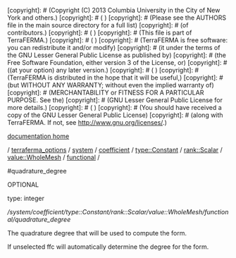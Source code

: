 [copyright]: # (Copyright (C) 2013 Columbia University in the City of New York and others.)
[copyright]: # ( )
[copyright]: # (Please see the AUTHORS file in the main source directory for a full list)
[copyright]: # (of contributors.)
[copyright]: # ( )
[copyright]: # (This file is part of TerraFERMA.)
[copyright]: # ( )
[copyright]: # (TerraFERMA is free software: you can redistribute it and/or modify)
[copyright]: # (it under the terms of the GNU Lesser General Public License as published by)
[copyright]: # (the Free Software Foundation, either version 3 of the License, or)
[copyright]: # ((at your option) any later version.)
[copyright]: # ( )
[copyright]: # (TerraFERMA is distributed in the hope that it will be useful,)
[copyright]: # (but WITHOUT ANY WARRANTY; without even the implied warranty of)
[copyright]: # (MERCHANTABILITY or FITNESS FOR A PARTICULAR PURPOSE. See the)
[copyright]: # (GNU Lesser General Public License for more details.)
[copyright]: # ( )
[copyright]: # (You should have received a copy of the GNU Lesser General Public License)
[copyright]: # (along with TerraFERMA. If not, see <http://www.gnu.org/licenses/>.)

[documentation home](Documentation)

/ [terraferma_options](../../../../../../../terraferma_options.md) / [system](../../../../../../system.md) / [coefficient](../../../../../coefficient.md) / [type::Constant](../../../../type__Constant.md) / [rank::Scalar](../../../rank__Scalar.md) / [value::WholeMesh](../../value__WholeMesh.md) / [functional](../functional.md) /

#quadrature_degree

OPTIONAL 

type: integer

*/system/coefficient/type::Constant/rank::Scalar/value::WholeMesh/functional/quadrature_degree*

The quadrature degree that will be used to compute the form.

If unselected ffc will automatically determine the degree for the form.

[autogenerated]: # (This file was automatically generated from the schema file:/home/cwilson/repos/github/TerraFERMA/TerraFERMA/buckettools/schemas/ufl.rng.)

